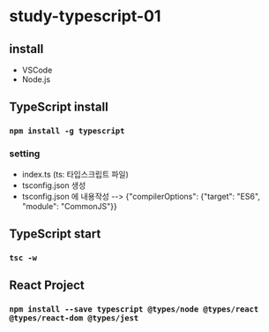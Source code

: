 # study-typescript-01

## install
- VSCode
- Node.js

## TypeScript install
### `npm install -g typescript`

### setting
- index.ts (ts: 타입스크립트 파일)
- tsconfig.json 생성
- tsconfig.json 에 내용작성 --> {"compilerOptions": {"target": "ES6", "module": "CommonJS"}}

## TypeScript start
### `tsc -w`

## React Project
### `npm install --save typescript @types/node @types/react @types/react-dom @types/jest`